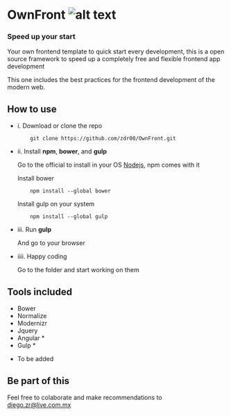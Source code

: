 # OwnFront ![alt text](https://github.com/zdr00/OwnFront/blob/master/assets/img/logo.png "Logo")

### Speed up your start

Your own frontend template to quick start every development, this is a open source framework to speed up a completely free and flexible frontend app development

This one includes the best practices for the frontend development of the modern web.

## How to use

 - i. Download or clone the repo 

  	```
  		git clone https://github.com/zdr00/OwnFront.git

  	```
 - ii. Install **npm**, **bower**, and **gulp**
	
	Go to the official to install in your OS [Nodejs](https://www.google.com), npm comes with it

	Install bower
	``` 				
		npm install --global bower
	```
	Install gulp on your system
	```
		npm install --global gulp
	```	

 - iii. Run **gulp**	
	
	And go to your browser

 - iiii. Happy coding

	Go to the folder and start working on them

## Tools included

- Bower
- Normalize
- Modernizr
- Jquery
- Angular *
- Gulp *

* To be added


## Be part of this

Feel free to colaborate and make recommendations to <diego.zr@live.com.mx>
